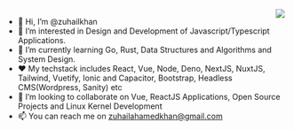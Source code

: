 <a href="https://youtu.be/dQw4w9WgXcQ">
<img align="right" src="https://github-readme-stats.vercel.app/api/top-langs/?username=zuhailkhan&count_private=true&hide=HTML,Less,CSS&langs_count=10&layout=donut-vertical" />
</a>

- 👋 Hi, I’m @zuhailkhan
- 👀 I’m interested in Design and Development of Javascript/Typescript Applications.
- 🌱 I’m currently learning Go, Rust, Data Structures and Algorithms and System Design.
- ❤️ My techstack includes React, Vue, Node, Deno, NextJS, NuxtJS, Tailwind, Vuetify, Ionic and Capacitor, Bootstrap, Headless CMS(Wordpress, Sanity) etc
- 💞️ I’m looking to collaborate on Vue, ReactJS Applications, Open Source Projects and Linux Kernel Development
- 📫 You can reach me on zuhailahamedkhan@gmail.com

<!---
zuhailkhan/zuhailkhan is a ✨ special ✨ repository because its `README.md` (this file) appears on your GitHub profile.
You can click the Preview link to take a look at your changes.
--->
